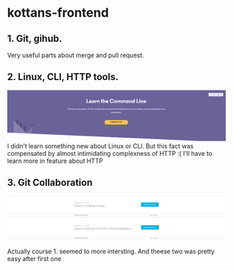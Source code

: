 # kottans-frontend

## 1. Git, gihub.
  Very useful parts about merge and pull request.

## 2. Linux, CLI, HTTP tools.
![alt text](https://github.com/Oodmincheg/kottans-frontend/blob/master/linux-cli.PNG?raw=true)
I didn't learn something new about Linux or CLI. But this fact was compensated
by almost intimidating complexness of HTTP :( I'll have to learn more in feature about HTTP 

## 3. Git Collaboration
![alt text](https://github.com/Oodmincheg/kottans-frontend/blob/master/udacity-version-control-completed.PNG)
![alt text](https://github.com/Oodmincheg/kottans-frontend/blob/master/github-colaboration.PNG)

Actually course 1. seemed to more intersting. And theese two was pretty easy after first one

